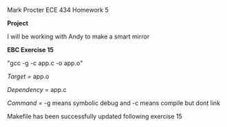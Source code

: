Mark Procter
ECE 434 
Homework 5

**Project**

I will be working with Andy to make a smart mirror

**EBC Exercise 15**

"gcc -g -c app.c -o app.o"

*Target =* app.o

*Dependency =* app.c

*Command =* -g means symbolic debug and -c means compile but dont link

Makefile has been successfully updated following exercise 15



